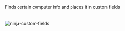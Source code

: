 
 Finds certain computer info and places it in custom fields
 #
![ninja-custom-fields](https://github.com/GlareCode/Computer-Info-NinjaRMM/assets/110135593/e5b674cc-e17d-44a5-9200-9737d7158a30)

